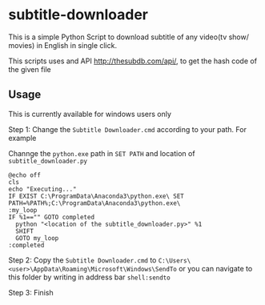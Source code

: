 # subtitle-downloader
This is a simple Python Script to download subtitle of any video(tv show/ movies) in English in single click.

This scripts uses and API http://thesubdb.com/api/, to get the hash code of the given file

## Usage
This is currently available for windows users only

Step 1: Change the `Subtitle Downloader.cmd` according to your path. For example

Channge the `python.exe` path in `SET PATH` and location of `subtitle_downloader.py`

```
@echo off
cls
echo "Executing..."
IF EXIST C:\ProgramData\Anaconda3\python.exe\ SET PATH=%PATH%;C:\ProgramData\Anaconda3\python.exe\
:my_loop
IF %1=="" GOTO completed
  python "<location of the subtitle_downloader.py>" %1
  SHIFT
  GOTO my_loop
:completed
```

Step 2: Copy the `Subtitle Downloader.cmd` to `C:\Users\<user>\AppData\Roaming\Microsoft\Windows\SendTo` or you can navigate to this 
folder by writing in address bar `shell:sendto` 

Step 3: Finish



